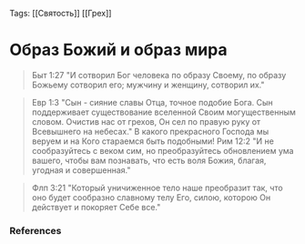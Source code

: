 Tags: 
[[Святость]]
[[Грех]]
# Образ Божий и образ мира
> Быт 1:27 "И сотворил Бог человека по образу Своему, по образу Божьему сотворил его; мужчину и женщину, сотворил их."

> Евр 1:3 "Сын - сияние славы Отца, точное подобие Бога. Сын поддерживает существование вселенной Своим могущественным словом. Очистив нас от грехов, Он сел по правую руку от Всевышнего на небесах."
В какого прекрасного Господа мы веруем и на Кого стараемся быть подобными!
> Рим 12:2 "И не сообразуйтесь с веком сим, но преобразуйтесь обновлением ума вашего, чтобы вам познавать, что есть воля Божия, благая, угодная и совершенная."

> Флп 3:21 "Который уничиженное тело наше преобразит так, что оно будет сообразно славному телу Его, силою, которою Он действует и покоряет Себе все."


### References